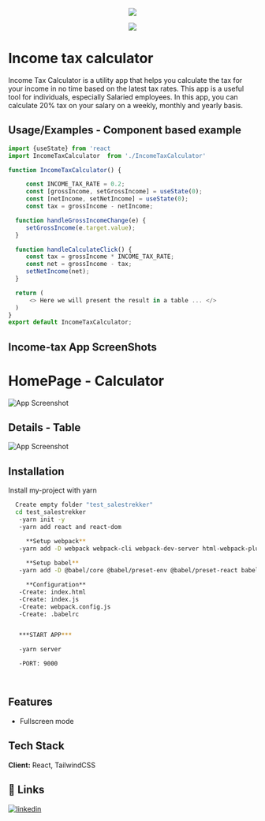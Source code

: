 
<p align="center">
  <a href="https://www.salestrekker.com">
    <img src="https://www.salestrekker.com/images/logo.png" />
  </a>
</p>


<p align="center">
  <a href="https://skillicons.dev">
    <img src="https://skillicons.dev/icons?i=html,css,js,tailwind" />
  </a>
</p>

# Income tax calculator

Income Tax Calculator is a utility app that helps you calculate 
the tax for your income in no time based on the latest
tax rates. This app is a useful tool for individuals,
especially Salaried employees. In this app,
you can calculate 20% tax on your salary on a weekly, monthly and
yearly basis.


## Usage/Examples - Component based example

```javascript
import {useState} from 'react
import IncomeTaxCalculator  from './IncomeTaxCalculator'

function IncomeTaxCalculator() {

     const INCOME_TAX_RATE = 0.2;
     const [grossIncome, setGrossIncome] = useState(0);
     const [netIncome, setNetIncome] = useState(0);
     const tax = grossIncome - netIncome;

  function handleGrossIncomeChange(e) {
     setGrossIncome(e.target.value);
  }

  function handleCalculateClick() {
     const tax = grossIncome * INCOME_TAX_RATE;
     const net = grossIncome - tax;
     setNetIncome(net);
  }

  return (
      <> Here we will present the result in a table ... </>
  )
}
export default IncomeTaxCalculator;
```


## Income-tax App ScreenShots


# HomePage - Calculator

![App Screenshot](https://github.com/ervinkacar1991/income-tax_salestrekker/blob/master/ScreenShots/Screenshot%202023-01-12%20123409.png?raw=true)

## Details - Table

![App Screenshot](https://github.com/ervinkacar1991/income-tax_salestrekker/blob/master/ScreenShots/Screenshot%202023-01-12%20154932.png?raw=true)

## Installation

Install my-project with yarn

```bash
  Create empty folder "test_salestrekker"
  cd test_salestrekker
   -yarn init -y 
   -yarn add react and react-dom

     **Setup webpack**
   -yarn add -D webpack webpack-cli webpack-dev-server html-webpack-plugin
     
     **Setup babel**
   -yarn add -D @babel/core @babel/preset-env @babel/preset-react babel-loader

     **Configuration**
   -Create: index.html
   -Create: index.js
   -Create: webpack.config.js
   -Create: .babelrc


   ***START APP***

   -yarn server

   -PORT: 9000




```
    
## Features


- Fullscreen mode



## Tech Stack

**Client:** React, TailwindCSS




## 🔗 Links
[![linkedin](https://img.shields.io/badge/linkedin-0A66C2?style=for-the-badge&logo=linkedin&logoColor=white)](https://www.linkedin.com/in/ervin-kacar-bbb801223/)

